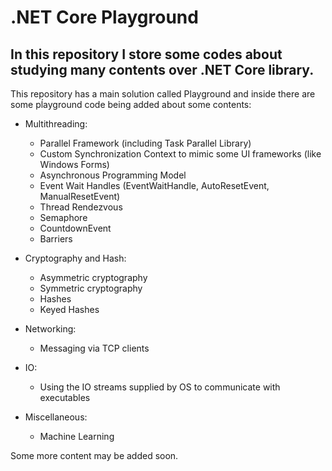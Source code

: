 ﻿# .NET Core Playground

## In this repository I store some codes about studying many contents over .NET Core library.

This repository has a main solution called Playground and inside there are some pĺayground code being added about some contents:
- Multithreading:
    - Parallel Framework (including Task Parallel Library)
    - Custom Synchronization Context to mimic some UI frameworks (like Windows Forms)
    - Asynchronous Programming Model
    - Event Wait Handles (EventWaitHandle, AutoResetEvent, ManualResetEvent)
    - Thread Rendezvous
    - Semaphore
    - CountdownEvent
    - Barriers

- Cryptography and Hash:
    - Asymmetric cryptography
    - Symmetric cryptography
    - Hashes
    - Keyed Hashes

- Networking:
    - Messaging via TCP clients

- IO:
    - Using the IO streams supplied by OS to communicate with executables

- Miscellaneous:
    - Machine Learning

Some more content may be added soon.